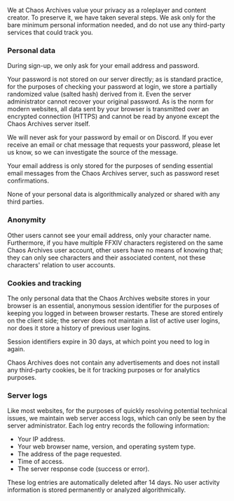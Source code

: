 We at Chaos Archives value your privacy as a roleplayer and content creator. To preserve it, we have taken several steps. We ask only for the bare minimum personal information needed, and do not use any third-party services that could track you.


### Personal data

During sign-up, we only ask for your email address and password.

Your password is not stored on our server directly; as is standard practice, for the purposes of checking your password at login, we store a partially randomized value (salted hash) derived from it. Even the server administrator cannot recover your original password. As is the norm for modern websites, all data sent by your browser is transmitted over an encrypted connection (HTTPS) and cannot be read by anyone except the Chaos Archives server itself.

We will never ask for your password by email or on Discord. If you ever receive an email or chat message that requests your password, please <router-link to="/contact">let us know</router-link>, so we can investigate the source of the message.

Your email address is only stored for the purposes of sending essential email messages from the Chaos Archives server, such as password reset confirmations.

None of your personal data is algorithmically analyzed or shared with any third parties.


### Anonymity

Other users cannot see your email address, only your character name. Furthermore, if you have multiple FFXIV characters registered on the same Chaos Archives user account, other users have no means of knowing that; they can only see characters and their associated content, not these characters' relation to user accounts.


### Cookies and tracking

The only personal data that the Chaos Archives website stores in your browser is an essential, anonymous session identifier for the purposes of keeping you logged in between browser restarts. These are stored entirely on the client side; the server does not maintain a list of active user logins, nor does it store a history of previous user logins.

Session identifiers expire in 30 days, at which point you need to log in again.

Chaos Archives does not contain any advertisements and does not install any third-party cookies, be it for tracking purposes or for analytics purposes.


### Server logs

Like most websites, for the purposes of quickly resolving potential technical issues, we maintain web server access logs, which can only be seen by the server administrator. Each log entry records the following information:

* Your IP address.
* Your web browser name, version, and operating system type.
* The address of the page requested.
* Time of access.
* The server response code (success or error).

These log entries are automatically deleted after 14 days. No user activity information is stored permanently or analyzed algorithmically.
